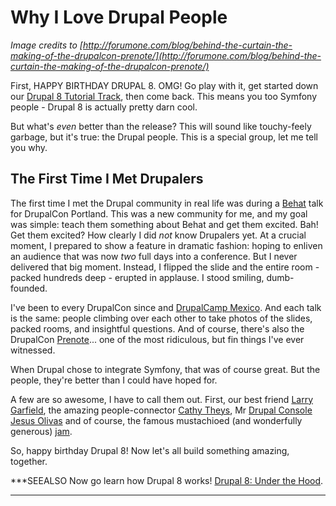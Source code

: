# Why I Love Drupal People

*Image credits to [http://forumone.com/blog/behind-the-curtain-the-making-of-the-drupalcon-prenote/](http://forumone.com/blog/behind-the-curtain-the-making-of-the-drupalcon-prenote/)*

First, HAPPY BIRTHDAY DRUPAL 8. OMG! Go play with it, get started down our
[Drupal 8 Tutorial Track](http://knpuniversity.com/tracks/drupal), then come back.
This means you too Symfony people - Drupal 8 is actually pretty darn cool.

But what's *even* better than the release? This will sound like touchy-feely garbage,
but it's true: the Drupal people. This is a special group, let me tell you why.

## The First Time I Met Drupalers

The first time I met the Drupal community in real life was during a [Behat](http://knpuniversity.com/screencast/behat)
talk for DrupalCon Portland. This was a new community for me, and my goal was simple:
teach them something about Behat and get them excited. Bah! Get them excited? How
clearly I did *not* know Drupalers yet. At a crucial moment, I prepared to show
a feature in dramatic fashion: hoping to enliven an audience that was now *two* full
days into a conference. But I never delivered that big moment. Instead, I flipped
the slide and the entire room - packed hundreds deep - erupted in applause. I stood
smiling, dumb-founded.

I've been to every DrupalCon since and [DrupalCamp Mexico](http://drupalcamp.mx/).
And each talk is the same: people climbing over each other to take photos of the
slides, packed rooms, and insightful questions. And of course, there's also the
DrupalCon [Prenote](https://www.youtube.com/watch?v=7zvCOKzY3kA)... one of the most
ridiculous, but fin things I've ever witnessed.

When Drupal chose to integrate Symfony, that was of course great. But the people,
they're better than I could have hoped for.

A few are so awesome, I have to call them out. First, our best friend
[Larry Garfield](https://www.drupal.org/u/crell), the amazing people-connector
[Cathy Theys](https://www.drupal.org/u/yesct), Mr [Drupal Console](https://knpuniversity.com/screencast/drupal8-under-the-hood/drupal-console-route-cache)
[Jesus Olivas](https://www.drupal.org/u/jmolivas) and of course, the famous mustachioed
(and wonderfully generous) [jam](https://www.drupal.org/u/horncologne).

So, happy birthday Drupal 8! Now let's all build something amazing, together.

***SEEALSO
Now go learn how Drupal 8 works! [Drupal 8: Under the Hood](https://knpuniversity.com/screencast/drupal8-under-the-hood).
***
